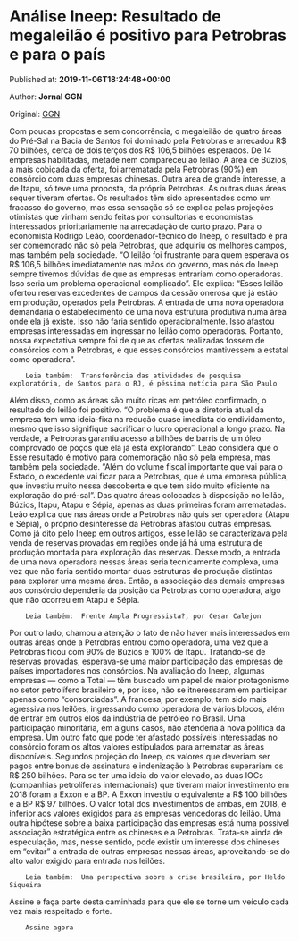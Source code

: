 
# Análise Ineep: Resultado de megaleilão é positivo para Petrobras e para o país

Published at: **2019-11-06T18:24:48+00:00**

Author: **Jornal GGN**

Original: [GGN](https://jornalggn.com.br/analise/analise-ineep-resultado-de-megaleilao-e-positivo-para-petrobras-e-para-o-pais/)

Com poucas propostas e sem concorrência, o megaleilão de quatro áreas do Pré-Sal na Bacia de Santos foi dominado pela Petrobras e arrecadou R$ 70 bilhões, cerca de dois terços dos R$ 106,5 bilhões esperados. De 14 empresas habilitadas, metade nem compareceu ao leilão. A área de Búzios, a mais cobiçada da oferta, foi arrematada pela Petrobras (90%) em consórcio com duas empresas chinesas. Outra área de grande interesse, a de Itapu, só teve uma proposta, da própria Petrobras. As outras duas áreas sequer tiveram ofertas.
Os resultados têm sido apresentados como um fracasso do governo, mas essa sensação só se explica pelas projeções otimistas que vinham sendo feitas por consultorias e economistas interessados prioritariamente na arrecadação de curto prazo. Para o economista Rodrigo Leão, coordenador-técnico do Ineep, o resultado é pra ser comemorado não só pela Petrobras, que adquiriu os melhores campos, mas também pela sociedade.
“O leilão foi frustrante para quem esperava os R$ 106,5 bilhões imediatamente nas mãos do governo, mas nós do Ineep sempre tivemos dúvidas de que as empresas entrariam como operadoras. Isso seria um problema operacional complicado”. Ele explica: “Esses leilão ofertou reservas excedentes de campos da cessão onerosa que já estão em produção, operados pela Petrobras. A entrada de uma nova operadora demandaria o estabelecimento de uma nova estrutura produtiva numa área onde ela já existe. Isso não faria sentido operacionalmente. Isso afastou empresas interessadas em ingressar no leilão como operadoras. Portanto, nossa expectativa sempre foi de que as ofertas realizadas fossem de consórcios com a Petrobras, e que esses consórcios mantivessem a estatal como operadora”.

        Leia também:  Transferência das atividades de pesquisa exploratória, de Santos para o RJ, é péssima notícia para São Paulo
      
Além disso, como as áreas são muito ricas em petróleo confirmado, o resultado do leilão foi positivo. “O problema é que a diretoria atual da empresa tem uma ideia-fixa na redução quase imediata do endividamento, mesmo que isso signifique sacrificar o lucro operacional a longo prazo. Na verdade, a Petrobras garantiu acesso a bilhões de barris de um óleo comprovado de poços que ela já está explorando”. Leão considera que o Esse resultado é motivo para comemoração não só pela empresa, mas também pela sociedade. “Além do volume fiscal importante que vai para o Estado, o excedente vai ficar para a Petrobras, que é uma empresa pública, que investiu muito nessa descoberta e que tem sido muito eficiente na exploração do pré-sal”.
Das quatro áreas colocadas à disposição no leilão, Búzios, Itapu, Atapu e Sépia, apenas as duas primeiras foram arrematadas. Leão explica que nas áreas onde a Petrobras não quis ser operadora (Atapu e Sépia), o próprio desinteresse da Petrobras afastou outras empresas. Como já dito pelo Ineep em outros artigos, esse leilão se caracterizava pela venda de reservas provadas em regiões onde já há uma estrutura de produção montada para exploração das reservas. Desse modo, a entrada de uma nova operadora nessas áreas seria tecnicamente complexa, uma vez que não faria sentido montar duas estruturas de produção distintas para explorar uma mesma área. Então, a associação das demais empresas aos consórcio dependeria da posição da Petrobras como operadora, algo que não ocorreu em Atapu e Sépia.

        Leia também:  Frente Ampla Progressista?, por Cesar Calejon
      
Por outro lado, chamou a atenção o fato de não haver mais interessados em outras áreas onde a Petrobras entrou como operadora, uma vez que a Petrobras ficou com 90% de Búzios e 100% de Itapu. Tratando-se de reservas provadas, esperava-se uma maior participação das empresas de países importadores nos consórcios.
Na avaliação do Ineep, algumas empresas — como a Total — têm buscado um papel de maior protagonismo no setor petrolífero brasileiro e, por isso, não se itneressaram em participar apenas como “consorciadas”. A francesa, por exemplo, tem sido mais agressiva nos leilões, ingressando como operadora de vários blocos, além de entrar em outros elos da indústria de petróleo no Brasil. Uma participação minoritária, em alguns casos, não atenderia à nova política da empresa.
Um outro fato que pode ter afastado possíveis interessadas no consórcio foram os altos valores estipulados para arrematar as áreas disponíveis. Segundos projeção do Ineep, os valores que deveriam ser pagos entre bonus de assinatura e indenização à Petrobras superariam os R$ 250 bilhões. Para se ter uma ideia do valor elevado, as duas IOCs (companhias petrolíferas internacionais) que tiveram maior investimento em 2018 foram a Exxon e a BP. A Exxon investiu o equivalente a R$ 100 bilhões e a BP R$ 97 bilhões. O valor total dos investimentos de ambas, em 2018, é inferior aos valores exigidos para as empresas vencedoras do leilão.
Uma outra hipótese sobre a baixa participação das empresas está numa possível associação estratégica entre os chineses e a Petrobras. Trata-se ainda de especulação, mas, nesse sentido, pode existir um interesse dos chineses em “evitar” a entrada de outras empresas nessas áreas, aproveitando-se do alto valor exigido para entrada nos leilões.

        Leia também:  Uma perspectiva sobre a crise brasileira, por Heldo Siqueira
      
Assine e faça parte desta caminhada para que ele se torne um veículo cada vez mais respeitado e forte.

        Assine agora
      
